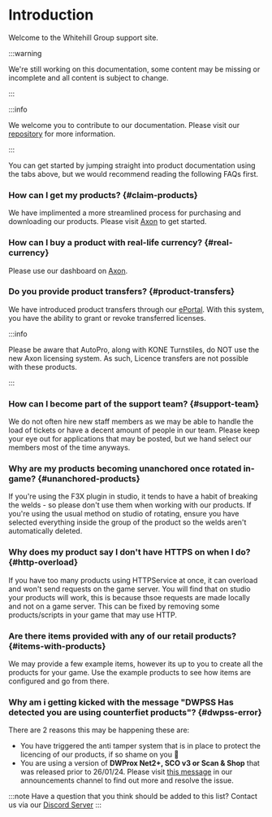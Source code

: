 # Introduction
Welcome to the Whitehill Group support site.

:::warning

We're still working on this documentation, some content may be missing or incomplete and all content is subject to change.

:::

:::info

We welcome you to contribute to our documentation. Please visit our [repository](https://www.github.com/WhitehillGroup/docs) for more information.

:::

You can get started by jumping straight into product documentation using the tabs above, but we would recommend reading the following FAQs first.

### How can I get my products? {#claim-products}
We have implimented a more streamlined process for purchasing and downloading our products. Please visit [Axon](https://axon.whitehill.club) to get started.

### How can I buy a product with real-life currency? {#real-currency}
Please use our dashboard on [Axon](https://axon.whitehill.club).

### Do you provide product transfers? {#product-transfers}
We have introduced product transfers through our [ePortal](https://www.roblox.com/games/13188104119/Whitehill-ePortal). With this system, you have the ability to grant or revoke transferred licenses.

:::info

Please be aware that AutoPro, along with KONE Turnstiles, do NOT use the new Axon licensing system. As such, Licence transfers are not possible with these products.

:::

### How can I become part of the support team? {#support-team}
We do not often hire new staff members as we may be able to handle the load of tickets or have a decent amount of people in our team. Please keep your eye out for applications that may be posted, but we hand select our members most of the time anyways.

### Why are my products becoming unanchored once rotated in-game? {#unanchored-products}
If you're using the F3X plugin in studio, it tends to have a habit of breaking the welds - so please don't use them when working with our products. If you're using the usual method on studio of rotating, ensure you have selected everything inside the group of the product so the welds aren't automatically deleted.

### Why does my product say I don't have HTTPS on when I do? {#http-overload}
If you have too many products using HTTPService at once, it can overload and won't send requests on the game server. You will find that on studio your products will work, this is because thsoe requests are made locally and not on a game server. This can be fixed by removing some products/scripts in your game that may use HTTP.

### Are there items provided with any of our retail products? {#items-with-products}
We may provide a few example items, however its up to you to create all the products for your game. Use the example products to see how items are configured and go from there.

### Why am i getting kicked with the message "DWPSS Has detected you are using counterfiet products"? {#dwpss-error}
There are 2 reasons this may be happening these are:
- You have triggered the anti tamper system that is in place to protect the licencing of our products, if so shame on you 🤨
- You are using a version of <b>DWProx Net2+, SCO v3 or Scan & Shop</b> that was released prior to 26/01/24. Please visit [this message](https://discord.com/channels/616745092279173151/1169430086500491375/1200237894430892072) in our announcements channel to find out more and resolve the issue. 

:::note
Have a question that you think should be added to this list? Contact us via our [Discord Server](https://whitehill.club/discord/)
:::
